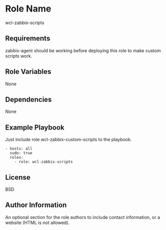 Role Name
=========

wcl-zabbix-scripts

Requirements
------------

zabbix-agent should be working before deploying this role to make custom scripts work.

Role Variables
--------------

None

Dependencies
------------

None

Example Playbook
----------------

Just include role wcl-zabbix-custom-scripts to the playbook.

    - hosts: all
      sudo: true
      roles:
        - role: wcl-zabbix-scripts

License
-------

BSD

Author Information
------------------

An optional section for the role authors to include contact information, or a website (HTML is not allowed).
